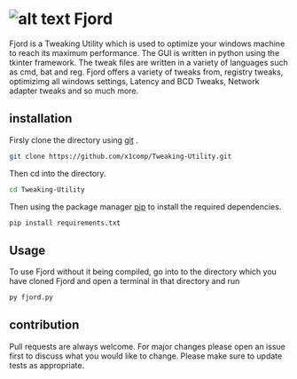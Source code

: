 # ![alt text](https://github.com/x1comp/Tweaking-Utility/blob/main/assets/logo.png)    Fjord
Fjord is a Tweaking Utility which is used to optimize your windows machine to reach its maximum performance. The GUI is written in python using the tkinter framework. The tweak files are written in a variety of languages such as cmd, bat and reg. Fjord offers a variety of tweaks from, registry tweaks, optimizimg all windows settings, Latency and BCD Tweaks, Network adapter tweaks and so much more.

## installation
Firsly clone the directory using [git](https://git-scm.com/) .
```bash
git clone https://github.com/x1comp/Tweaking-Utility.git
```
Then cd into the directory.
```bash
cd Tweaking-Utility
````

Then using the package manager [pip](https://pypi.org/project/pip/) to install the required dependencies.

```bash
pip install requirements.txt
```

## Usage 
To use Fjord without it being compiled, go into to the directory which you have cloned Fjord and open a terminal in that directory and run
```bash 
py fjord.py
```

## contribution
Pull requests are always welcome. For major changes please open an issue first to discuss what you would like to change.
Please make sure to update tests as appropriate.
